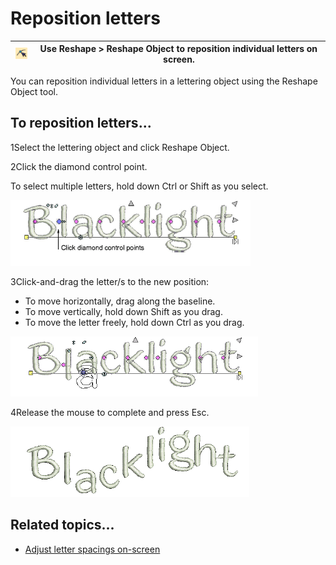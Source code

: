 # Reposition letters

| ![ReshapeObject00044.png](assets/ReshapeObject00044.png) | Use Reshape > Reshape Object to reposition individual letters on screen. |
| -------------------------------------------------------- | ------------------------------------------------------------------------ |

You can reposition individual letters in a lettering object using the Reshape Object tool.

## To reposition letters...

1Select the lettering object and click Reshape Object.

2Click the diamond control point.

To select multiple letters, hold down Ctrl or Shift as you select.

![RepositionLetters1.png](assets/RepositionLetters1.png)

3Click-and-drag the letter/s to the new position:

- To move horizontally, drag along the baseline.
- To move vertically, hold down Shift as you drag.
- To move the letter freely, hold down Ctrl as you drag.

![RepositionLetters2.png](assets/RepositionLetters2.png)

4Release the mouse to complete and press Esc.

![RepositionLetters0.png](assets/RepositionLetters0.png)

## Related topics...

- [Adjust letter spacings on-screen](../lettering_create/Adjust_letter_spacings_on-screen)

